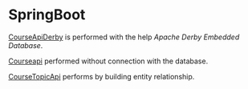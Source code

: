 # SpringBoot
[CourseApiDerby](/SpringBoot/CourseApiDerby) is performed with the help _Apache Derby Embedded Database_.

[Courseapi](/SpringBoot/Courseapi) performed without connection with the database.

[CourseTopicApi](/SpringBoot/CourseTopicApi) performs by building entity relationship.
